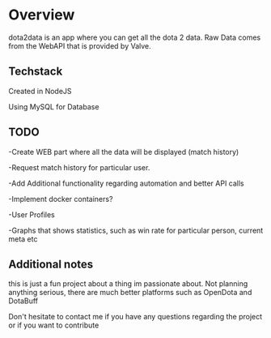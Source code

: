 # Overview

dota2data is an app where you can get all the dota 2 data.
Raw Data comes from the WebAPI that is provided by Valve.

## Techstack

Created in NodeJS

Using MySQL for Database

## TODO

-Create WEB part where all the data will be displayed (match history)

-Request match history for particular user.

-Add Additional functionality regarding automation and better API calls

-Implement docker containers?

-User Profiles

-Graphs that shows statistics, such as win rate for particular person, current meta etc

## Additional notes

this is just a fun project about a thing im passionate about. Not planning anything serious, there are much better platforms such as OpenDota and DotaBuff

Don't hesitate to contact me if you have any questions regarding the project or if you want to contribute
